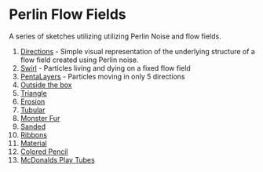 # Perlin Flow Fields

A series of sketches utilizing utilizing Perlin Noise and flow fields.

1. [Directions](01/index.html) - Simple visual representation of the underlying structure of a flow field created using Perlin noise.
2. [Swirl](02/index.html) - Particles living and dying on a fixed flow field
3. [PentaLayers](03/index.html) - Particles moving in only 5 directions
4. [Outside the box](04/index.html)
5. [Triangle](05/index.html)
6. [Erosion](06/index.html)
7. [Tubular](07/index.html)
8. [Monster Fur](08/index.html)
9. [Sanded](09/index.html)
10. [Ribbons](10/index.html)
11. [Material](11/index.html)
12. [Colored Pencil](12/index.html)
13. [McDonalds Play Tubes](13/index.html)
